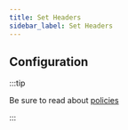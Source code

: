 ```yaml
---
title: Set Headers
sidebar_label: Set Headers
---
```


<PolicyIntro policy="set-headers-outbound" />

## Configuration

:::tip

Be sure to read about [policies](/docs/policies)

:::

<PolicyExample policy="set-headers-outbound" />

<PolicyOptions policy="set-headers-outbound" />
